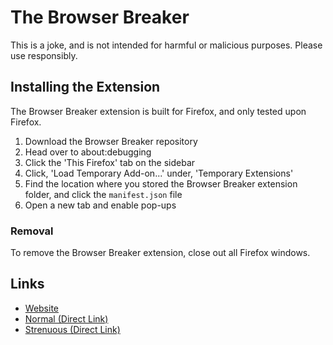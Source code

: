 # The Browser Breaker

This is a joke, and is not intended for harmful or malicious purposes.  Please use responsibly.

## Installing the Extension

The Browser Breaker extension is built for Firefox, and only tested upon Firefox.

1. Download the Browser Breaker repository
2. Head over to about:debugging
3. Click the 'This Firefox' tab on the sidebar
4. Click, 'Load Temporary Add-on...' under, 'Temporary Extensions'
5. Find the location where you stored the Browser Breaker extension folder, and click the `manifest.json` file
6. Open a new tab and enable pop-ups

### Removal
To remove the Browser Breaker extension, close out all Firefox windows.

## Links

+ [Website](https://ethanjustice.github.io/browser-breaker/)
+ [Normal (Direct Link)](https://ethanjustice.github.io/browser-breaker/src/normal.html)
+ [Strenuous (Direct Link)](https://ethanjustice.github.io/browser-breaker/src/strenuous.html)